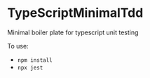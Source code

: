 # TypeScriptMinimalTdd
Minimal boiler plate for typescript unit testing

To use:
- `npm install`
- `npx jest`

